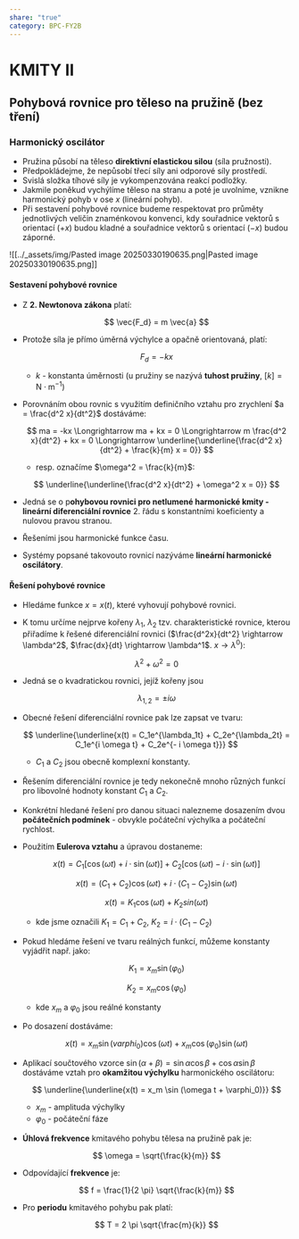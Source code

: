 ```yaml
---
share: "true"
category: BPC-FY2B
---
```


# KMITY II

## Pohybová rovnice pro těleso na pružině (bez tření)

### Harmonický oscilátor

- Pružina působí na těleso **direktivní elastickou silou** (síla pružnosti).
- Předpokládejme, že nepůsobí třecí síly ani odporové síly prostředí.
- Svislá složka tíhové síly je vykompenzována reakcí podložky.
- Jakmile poněkud vychýlíme těleso na stranu a poté je uvolníme, vznikne harmonický pohyb v ose $x$ (lineární pohyb).
- Při sestavení pohybové rovnice budeme respektovat pro průměty jednotlivých veličin znaménkovou konvenci, kdy souřadnice vektorů s orientací ($+x$) budou kladné a souřadnice vektorů s orientací ($-x$) budou záporné.

![[../_assets/img/Pasted image 20250330190635.png|Pasted image 20250330190635.png]]

#### Sestavení pohybové rovnice

- Z **2. Newtonova zákona** platí:

	$$
	\vec{F_d} = m \vec{a}
	$$

- Protože síla je přímo úměrná výchylce a opačně orientovaná, platí:

	$$
	F_d = -kx
	$$

	- $k$ - konstanta úměrnosti (u pružiny se nazývá **tuhost pružiny**, $[k] = \text{N} \cdot \text{m}^{-1}$)
- Porovnáním obou rovnic s využitím definičního vztahu pro zrychlení $a = \frac{d^2 x}{dt^2}$ dostáváme:

	$$
	ma = -kx \Longrightarrow ma + kx = 0 \Longrightarrow m \frac{d^2 x}{dt^2} + kx = 0 \Longrightarrow \underline{\underline{\frac{d^2 x}{dt^2} + \frac{k}{m} x = 0}}
	$$

	- resp.  označíme $\omega^2 = \frac{k}{m}$:

	$$
	\underline{\underline{\frac{d^2 x}{dt^2} + \omega^2 x = 0}}
	$$

- Jedná se o p**ohybovou rovnici pro netlumené harmonické kmity - lineární diferenciální rovnice** 2. řádu s konstantními koeficienty a nulovou pravou stranou.
- Řešeními jsou harmonické funkce času.
- Systémy popsané takovouto rovnicí nazýváme **lineární harmonické oscilátory**.

#### Řešení pohybové rovnice

- Hledáme funkce $x = x(t)$, které vyhovují pohybové rovnici.
- K tomu určíme nejprve kořeny $\lambda_1$, $\lambda_2$ tzv. charakteristické rovnice, kterou přiřadíme k řešené diferenciální rovnici ($\frac{d^2x}{dt^2} \rightarrow \lambda^2$, $\frac{dx}{dt} \rightarrow \lambda^1$. $x \rightarrow \lambda^0$):

	$$
	\lambda^2 + \omega^2 = 0
	$$

- Jedná se o kvadratickou rovnici, jejíž kořeny jsou

	$$
	\lambda_{1,2} = \pm i \omega
	$$

- Obecné řešení diferenciální rovnice pak lze zapsat ve tvaru:

	$$
	\underline{\underline{x(t) = C_1e^{\lambda_1t} + C_2e^{\lambda_2t} = C_1e^{i \omega t} + C_2e^{- i \omega t}}}
	$$

	- $C_1$ a $C_2$ jsou obecně komplexní konstanty.

- Řešením diferenciální rovnice je tedy nekonečně mnoho různých funkcí pro libovolné hodnoty konstant $C_1$ a $C_2$.
- Konkrétní hledané řešení pro danou situaci nalezneme dosazením dvou **počátečních podmínek** - obvykle počáteční výchylka a počáteční rychlost.
- Použitím **Eulerova vztahu** a úpravou dostaneme:

	$$
	x(t) = C_1 \left[ \cos (\omega t) + i \cdot \sin (\omega t) \right] + C_2 \left[ \cos (\omega t) - i \cdot \sin (\omega t) \right]
	$$
	
	$$
	x(t) = (C_1 + C_2) \cos (\omega t) + i \cdot (C_1 - C_2) \sin (\omega t)
	$$
	
	$$
	x(t) = K_1 \cos (\omega t) + K_2 sin(\omega t)
	$$

	- kde jsme označili $K_1 = C_1 + C_2$, $K_2 = i \cdot (C_1 - C_2)$

- Pokud hledáme řešení ve tvaru reálných funkcí, můžeme konstanty vyjádřit např. jako:

	$$
	K_1 = x_m \sin (\varphi_0)
	$$
	
	$$
	K_2 = x_m \cos (\varphi_0)
	$$

	- kde $x_m$ a $\varphi_0$ jsou reálné konstanty

- Po dosazení dostáváme:

	$$
	x(t) = x_m \sin (varphi_0) \cos (\omega t) + x_m \cos (\varphi_0) \sin (\omega t)
	$$

- Aplikací součtového vzorce $\sin (\alpha + \beta) = \sin \alpha \cos \beta + \cos \alpha \sin \beta$ dostáváme vztah pro **okamžitou výchylku** harmonického oscilátoru:

	$$
	\underline{\underline{x(t) = x_m \sin (\omega t + \varphi_0)}}
	$$

	- $x_m$ - amplituda výchylky
	- $\varphi_0$ - počáteční fáze

- **Úhlová frekvence** kmitavého pohybu tělesa na pružině pak je:

	$$
	\omega = \sqrt{\frac{k}{m}}
	$$

- Odpovídající **frekvence** je:

	$$
	f = \frac{1}{2 \pi} \sqrt{\frac{k}{m}}
	$$

- Pro **periodu** kmitavého pohybu pak platí:

	$$
	T = 2 \pi \sqrt{\frac{m}{k}}
	$$
